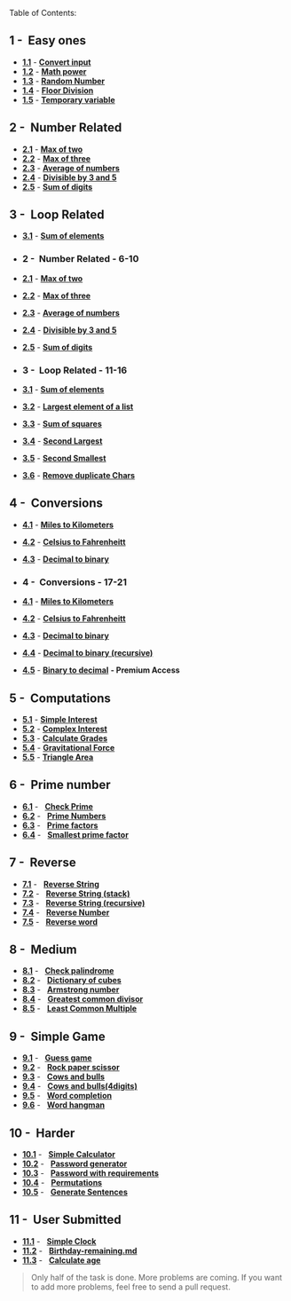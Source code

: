 Table of Contents:

## 1 -&nbsp; Easy ones
* **[1.1](Easy-ones/User-input-to-Number.md "Convert input")** - **[Convert input](/Easy-ones/User-input-to-Number.md)**
* **[1.2](Easy-ones/Math-Power.md "Math power")** - **[Math power](/Easy-ones/Math-Power.md)**
* **[1.3](Easy-ones/Random-Number.md "Random Number")** - **[Random Number](/Easy-ones/Random-Number.md)**
* **[1.4](Easy-ones/Floor-Division.md "Floor Division")** - **[Floor Division](/Easy-ones/Floor-Division.md)**
* **[1.5](Easy-ones/Temporary-variable.md "Temporary variable")** - **[Temporary variable](/Easy-ones/Temporary-variable.md)** 


## 2 -&nbsp; Number Related
* **[2.1](Number-Relate "Max of two")** - **[Max of two](/Number-Relate)**
* **[2.2](Number-Related/Math-Power.md "Max of three")** - **[Max of three](/Number-Related/User-input-to-Number.md)**
* **[2.3](Number-Related/Math-Power.md "Average of numbers")** - **[Average of numbers](/Number-Related/Math-Power.md)**
* **[2.4](Number-Related/Divisible-by-3-and-5.md "Divisible by 3 and 5")** - **[Divisible by 3 and 5](/Number-Related/Divisible-by-3-and-5.md)**
* **[2.5](Number-Related/Sum-of-digits.md "Sum of digits")** - **[Sum of digits](Loop-Related/Sum-of-digits.md)**


## 3 -&nbsp; Loop Related
* **[3.1](Loop-Related/Coin-sum.md "Sum of elements")** - **[Sum of elements](Loop-Related/Coin-sum.md)**
* ### 2 -&nbsp; Number Related - 6-10
* **[2.1](Number-Related/max-of-two.md "Max of two")** - **[Max of two](Number-Related/max-of-two.md)**
* **[2.2](Number-Related/Max-of-three.md "Max of three")** - **[Max of three](Number-Related/Max-of-three.md)**
* **[2.3](Number-Related/Average-of-numbers.md "Average of numbers")** - **[Average of numbers](Number-Related/Average-of-numbers.md)**
* **[2.4](Number-Related/Divisible-by-3-and-5.md "Divisible by 3 and 5")** - **[Divisible by 3 and 5](Number-Related/Divisible-by-3-and-5.md)**
* **[2.5](Number-Related/Sum-of-digits.md "Sum of digits")** - **[Sum of digits](Number-Related/Sum-of-digits.md)**


* ### 3 -&nbsp; Loop Related - 11-16
* **[3.1](Loop-Related/Sum-of-elements.md "Sum of elements")** - **[Sum of elements](Loop-Related/Sum-of-elements.md)**
* **[3.2](Loop-Related/Largest-element-of-a-list.md "Largest element of a list")** - **[Largest element of a list](Loop-Related/Largest-element-of-a-list.md)**
* **[3.3](Loop-Related/Sum-of-squares.md "Sum of squares")** - **[Sum of squares](Loop-Related/Sum-of-squares.md)**
* **[3.4](Loop-Related/Second-Largest.md "Second Largest")** - **[Second Largest](Loop-Related/Second-Largest.md)**
* **[3.5](Loop-Related/Second-smallest.md "Second Smallest")** - **[Second Smallest](Loop-Related/Second-smallest.md)**
* **[3.6](Loop-Related/Remove-duplicate-Chars.md "Remove duplicate Chars")** - **[Remove duplicate Chars](Loop-Related/Remove-duplicate-Chars.md)**


## 4 -&nbsp; Conversions
* **[4.1](Conversions/Celsius-to-Fahrenheit.md "Miles to Kilometers")** - **[Miles to Kilometers](Conversions/Celsius-to-Fahrenheit.md)**
* **[4.2](Conversions/Decimal-to-binary.md "Celsius to Fahrenheit")** - **[Celsius to Fahrenheitt](Conversions/Decimal-to-binary.md)**
* **[4.3](Conversions/Decimal-to-binary-recursive.md "Decimal to binary")** - **[Decimal to binary](Conversions/Decimal-to-binary-recursive.md)**
  
* ### 4 -&nbsp; Conversions - 17-21
* **[4.1](Conversions/Miles-to-Kilometers.md "Miles to Kilometers")** - **[Miles to Kilometers](Conversions/Miles-to-Kilometers.md)**
* **[4.2](Conversions/Celsius-to-Fahrenheit.md "Celsius to Fahrenheit")** - **[Celsius to Fahrenheitt](Conversions/Celsius-to-Fahrenheit.md)**
* **[4.3](Conversions/Decimal-to-binary.md "Decimal to binary")** - **[Decimal to binary](Conversions/Decimal-to-binary.md)**
* **[4.4](Conversions/Decimal-to-binary-recursive.md "Decimal to binary (recursive)")** - **[Decimal to binary (recursive)](Conversions/Decimal-to-binary-recursive.md)**
* **[4.5](https://play.google.com/store/apps/details?id=com.learnprogramming.codecamp "Binary to decimal")** - **[Binary to decimal](premium)** **- Premium Access**
 
  
## 5 -&nbsp; Computations

* **[5.1](Computations/Simple-Interest.md "Simple Interest")** - **[Simple Interest](Computations/Simple-Interest.md)**
* **[5.2](Computations/Complex-Interest.md "Complex Interest")** - **[Complex Interest](Computations/Complex-Interest.md)**
* **[5.3](Computations/Calculate-Grades.md "Calculate Grades)")** - **[Calculate Grades](Computations/Calculate-Grades.md)**
* **[5.4](Computations/Gravitational-Force.md "Gravitational Force)")** - **[Gravitational Force](Computations/Gravitational-Force.md)**
* **[5.5](Computations/Triangle-Area.md "Triangle Area)")** - **[Triangle Area](Computations/Triangle-Area.md)**

## 6 -&nbsp; Prime number

* **[6.1](Prime-number/Check-Prime.md "Check Prime")** - &nbsp; **[Check Prime](Solution-Strategy.md)** 
* **[6.2](Prime-number/Prime-Numbers.md "Prime Numbers")** - &nbsp; **[Prime Numbers](Prime-number/Prime-Numbers.md)** 
* **[6.3](Prime-number/Prime-factors.md "Prime factors")** - &nbsp; **[Prime factors](Prime-number/Prime-factors.md)** 
* **[6.4](Prime-number/Smallest-prime-factor.md "Smallest prime factor")** - &nbsp; **[Smallest prime factor](Prime-number/Smallest-prime-factor.md)** 

## 7 -&nbsp; Reverse

* **[7.1](Reverse/Reverse-String.md "Reverse String")** - &nbsp; **[Reverse String](Reverse/Reverse-String.md)** 
* **[7.2](Reverse/Reverse-String-(stack).md "Reverse String (stack)")** - &nbsp; **[Reverse String (stack)](Reverse/Reverse-String-(stack).md)** 
* **[7.3](Reverse/Reverse-String-(recursive).md "Reverse String (recursive)")** - &nbsp; **[Reverse String (recursive)](Reverse/Reverse-String-(recursive).md)** 
* **[7.4](Reverse/Reverse-Number.md "Reverse Number")** - &nbsp; **[Reverse Number](Reverse/Reverse-Number.md)** 
* **[7.5](Reverse/Reverse-word.md "Reverse word")** - &nbsp; **[Reverse word](Reverse/Reverse-word.md)** 

## 8 -&nbsp; Medium

* **[8.1](Medium/Check-palindrome.md "Check palindrome")** - &nbsp; **[Check palindrome](Medium/Check-palindrome.md)** 
* **[8.2](Medium/Dictionary-of-cubes.md "Dictionary of cubes")** - &nbsp; **[Dictionary of cubes](Medium/Dictionary-of-cubes.md)** 
* **[8.3](Medium/Armstrong-number.md "Armstrong number")** - &nbsp; **[Armstrong number](Medium/Armstrong-number.md)** 
* **[8.4](Medium/Greatest-common-divisor.md "Greatest common divisor")** - &nbsp; **[Greatest common divisor](Medium/Greatest-common-divisor.md)** 
* **[8.5](Medium/Least-Common-Multiple.md "Least Common Multiple")** - &nbsp; **[Least Common Multiple](Medium/Least-Common-Multiple.md)**
  
## 9 -&nbsp; Simple Game

* **[9.1](Simple-Game/Guess-game.md "Guess game")** - &nbsp; **[Guess game](Simple-Game/Guess-game.md)** 
* **[9.2](Simple-Game/Rock-paper-scissor.md "Rock paper scissor")** - &nbsp; **[Rock paper scissor](Simple-Game/Rock-paper-scissor.md)** 
* **[9.3](Simple-Game/Cows-and-bulls.md "Cows and bulls")** - &nbsp; **[Cows and bulls](Simple-Game/Cows-and-bulls.md)** 
* **[9.4](Simple-Game/Cows-and-bulls(4digits).md "Cows and bulls(4digits)")** - &nbsp; **[Cows and bulls(4digits)](Simple-Game/Cows-and-bulls(4digits).md)** 
* **[9.5](Simple-Game/Word-completion.md "Word completion")** - &nbsp; **[Word completion](Simple-Game/Word-completion.md)** 
* **[9.6](Simple-Game/Word-hangman.md "Word hangman")** - &nbsp; **[Word hangman](Simple-Game/Word-hangman.md)** 

## 10 -&nbsp; Harder

* **[10.1](Harder/Simple-Calculator.md "Simple Calculator")** - &nbsp; **[Simple Calculator](Harder/Simple-Calculator.md)** 
* **[10.2](Harder/Password-generator.md "Password generator")** - &nbsp; **[Password generator](Harder/Password-generator.md)** 
* **[10.3](Harder/Password-with-requirements.md "Password with requirements")** - &nbsp; **[Password with requirements](Harder/Password-with-requirements.md)** 
* **[10.4](Harder/Permutations.md "Permutations")** - &nbsp; **[Permutations](Harder/Permutations.md)** 
* **[10.5](Harder/Simple-Calculator.md "Generate Sentences")** - &nbsp; **[Generate Sentences](Harder/Simple-Calculator.md)** 


## 11 -&nbsp; User Submitted

* **[11.1](User-Submitted/Simple-Clock.md "Simple Digital Clock")** - &nbsp; **[Simple Clock](User-Submitted/Simple-Clock.md)** 
* **[11.2](User-Submitted/Birthday-remaining.md "Birthday-remaining.md")** - &nbsp; **[Birthday-remaining.md](User-Submitted/Birthday-remaining.md)** 
* **[11.3](User-Submitted/Calculate-age.md "Calculate age")** - &nbsp; **[Calculate age](User-Submitted/Calculate-age.md)** 


> Only half of the task is done. More problems are coming. If you want to add more problems, feel free to send a pull request.
